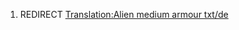 1.  REDIRECT [Translation:Alien medium armour
    txt/de](Translation:Alien_medium_armour_txt/de "wikilink")